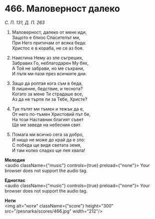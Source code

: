 # 466. Маловерност далеко

_С. П. 131, Д. П. 263_

1. Маловерност, далеко от мене иди,  
Защото е близо Спасителът ми,  
При Него притичам от всяка беда:  
Христос е в кораба, не се аз боя.  

2. Наистина Нему аз зле съгреших,  
Забравих Го, неблагодарен Му бях,  
А Той не забрави, но ме съхрани,  
И пътя ми пази през всичките дни.  

3. Защо да роптая кога съм в беда,  
В лишение, бедствие, и теснота?  
Когато за мене Ти страдаше все,  
Аз да не търпя ли за Тебе, Христе?

4. Тук пътят ми тъмен и тежък да е,  
От него по-тъмен Христовий път бе,  
На този Наставник благият съвет  
Ще ме заведе на небесния свят.  

5. Помага ми всичко сега за добро,  
И нищо не може до край да е зло:  
С победа ще видя светата земя,  
И там колко сладко ще пея хвала!

**Мелодия**  
<audio className={"music"} controls={true} preload={"none"}>
    <source src="/pesnarka/mp3/466.mp3" type="audio/mpeg"/>
    Your browser does not support the audio tag.
</audio>

**Едноглас**  
<audio className={"music"} controls={true} preload={"none"}>
    <source src="/pesnarka/transp/466.mp3" type="audio/mpeg"/>
    Your browser does not support the audio tag.
</audio>

**Ноти**  
<img alt="ноти" className={"score"} height="300" src="/pesnarka/scores/466.jpg" width="212"/>
